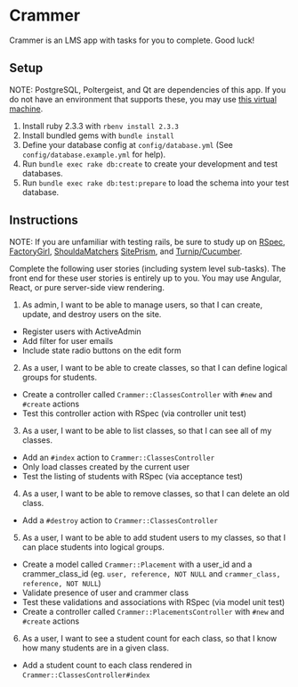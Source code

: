 # Crammer

Crammer is an LMS app with tasks for you to complete. Good luck!

## Setup

NOTE: PostgreSQL, Poltergeist, and Qt are dependencies of this app. If you do not have an environment that supports these, you may use [this virtual machine](https://github.com/redriverpress/rails-dev-box).

1. Install ruby 2.3.3 with `rbenv install 2.3.3`
2. Install bundled gems with `bundle install`
3. Define your database config at `config/database.yml` (See `config/database.example.yml` for help).
4. Run `bundle exec rake db:create` to create your development and test databases.
5. Run `bundle exec rake db:test:prepare` to load the schema into your test database.

## Instructions

NOTE: If you are unfamiliar with testing rails, be sure to study up on [RSpec](https://github.com/rspec/rspec-rails#model-specs), [FactoryGirl](https://github.com/thoughtbot/factory_girl/blob/master/GETTING_STARTED.md#defining-factories), [ShouldaMatchers](https://github.com/thoughtbot/shoulda-matchers#activemodel-matchers) [SitePrism](https://github.com/natritmeyer/site_prism#introduction-to-the-page-object-model), and [Turnip/Cucumber](https://github.com/jnicklas/turnip#usage).

Complete the following user stories (including system level sub-tasks). The front end for these user stories is entirely up to you. You may use Angular, React, or pure server-side view rendering.

1. As admin, I want to be able to manage users, so that I can create, update, and destroy users on the site.
  - Register users with ActiveAdmin
  - Add filter for user emails
  - Include state radio buttons on the edit form

2. As a user, I want to be able to create classes, so that I can define logical groups for students.
  - Create a controller called `Crammer::ClassesController` with `#new` and `#create` actions
  - Test this controller action with RSpec (via controller unit test)

3. As a user, I want to be able to list classes, so that I can see all of my classes.
  - Add an `#index` action to `Crammer::ClassesController`
  - Only load classes created by the current user
  - Test the listing of students with RSpec (via acceptance test)

4. As a user, I want to be able to remove classes, so that I can delete an old class.
  - Add a `#destroy` action to `Crammer::ClassesController`

5. As a user, I want to be able to add student users to my classes, so that I can place students into logical groups.
  - Create a model called `Crammer::Placement` with a user_id and a crammer_class_id (eg. `user, reference, NOT NULL` and `crammer_class, reference, NOT NULL`)
  - Validate presence of user and crammer class
  - Test these validations and associations with RSpec (via model unit test)
  - Create a controller called `Crammer::PlacementsController` with `#new` and `#create` actions

6. As a user, I want to see a student count for each class, so that I know how many students are in a given class.
  - Add a student count to each class rendered in `Crammer::ClassesController#index`

